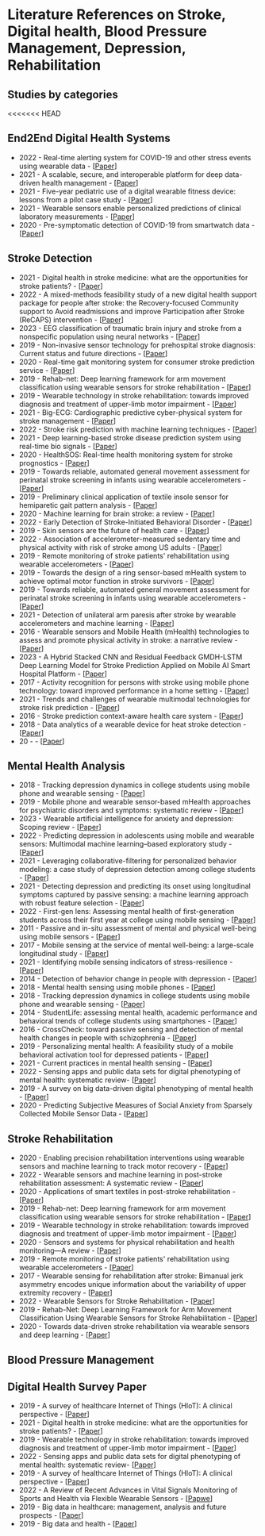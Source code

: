 # Literature References on Stroke, Digital health, Blood Pressure Management, Depression, Rehabilitation

## Studies by categories

<<<<<<< HEAD
## End2End Digital Health Systems
* 2022 - Real-time alerting system for COVID-19 and other stress events using wearable data - [[Paper](https://www.nature.com/articles/s41591-021-01593-2)]
* 2021 - A scalable, secure, and interoperable platform for deep data-driven health management - [[Paper](https://www.nature.com/articles/s41467-021-26040-1)]
* 2021 - Five-year pediatric use of a digital wearable fitness device: lessons from a pilot case study - [[Paper](https://pubmed.ncbi.nlm.nih.gov/34350390/)]
* 2021 - Wearable sensors enable personalized predictions of clinical laboratory measurements - [[Paper](https://pubmed.ncbi.nlm.nih.gov/34031607/)]
* 2020 - Pre-symptomatic detection of COVID-19 from smartwatch data - [[Paper](https://www.nature.com/articles/s41551-020-00640-6)]


## Stroke Detection

* 2021 - Digital health in stroke medicine: what are the opportunities for stroke patients? - [[Paper](https://journals.lww.com/co-neurology/Fulltext/2021/02000/Digital_health_in_stroke_medicine__what_are_the.7.aspx?casa_token=V6ajz-Mak2kAAAAA:iveWYs6HQVoFzGfPZcpkXSSt5f-kXG9v_nFHaxCXiOhLLQOb70ms7V03kdNezdPEVhQ90PwbbVcFLBwP6yWcq3E)]
* 2022 - A mixed-methods feasibility study of a new digital health support package for people after stroke: the Recovery-focused Community support to Avoid readmissions and improve Participation after Stroke (ReCAPS) intervention - [[Paper](https://link.springer.com/article/10.1186/s40814-022-01197-8)]
* 2023 - EEG classification of traumatic brain injury and stroke from a nonspecific population using neural networks - [[Paper](https://journals.plos.org/digitalhealth/article?id=10.1371/journal.pdig.0000282)]
* 2019 - Non-invasive sensor technology for prehospital stroke diagnosis: Current status and future directions - [[Paper](https://journals.sagepub.com/doi/full/10.1177/1747493019866621?casa_token=KIh3CKLXMK4AAAAA%3AtUt-e8ylq_kcGQI8taFwOVP3MnH6QNme2wYuCulvevIEbJF2uNEgs_PjOl9qNnkztcDabwYUW4YX)]
* 2020 - Real-time gait monitoring system for consumer stroke prediction service - [[Paper](https://ieeexplore.ieee.org/abstract/document/9043098/?casa_token=h5XbbBzwdKYAAAAA:xVhRzCkoDNnfc7yrknDwZvaVeHE7ph-FtLmPkq6D7mt7GXLKsxaey9S1d_ugFJBkjE3zDad3Ew)]
* 2019 - Rehab-net: Deep learning framework for arm movement classification using wearable sensors for stroke rehabilitation - [[Paper](https://ieeexplore.ieee.org/abstract/document/8643399/?casa_token=W92VWC6RCQgAAAAA:1yt2A4LVva5sbQJaaxDmwkO9KFxuBkTUZMoBLAIZX9ma-2pTbKGcY9DN96TWGO6BvQlOKYon1g)]
* 2019 - Wearable technology in stroke rehabilitation: towards improved diagnosis and treatment of upper-limb motor impairment - [[Paper](https://jneuroengrehab.biomedcentral.com/articles/10.1186/s12984-019-0612-y)]
* 2021 - Big-ECG: Cardiographic predictive cyber-physical system for stroke management - [[Paper](https://ieeexplore.ieee.org/abstract/document/9527216/)]
* 2022 - Stroke risk prediction with machine learning techniques - [[Paper](https://www.mdpi.com/1424-8220/22/13/4670)]
* 2021 - Deep learning-based stroke disease prediction system using real-time bio signals - [[Paper](https://www.mdpi.com/1424-8220/21/13/4269)]
* 2020 - HealthSOS: Real-time health monitoring system for stroke prognostics - [[Paper](https://ieeexplore.ieee.org/abstract/document/9269978/)]
* 2019 - Towards reliable, automated general movement assessment for perinatal stroke screening in infants using wearable accelerometers - [[Paper](https://dl.acm.org/doi/abs/10.1145/3314399?casa_token=Qu17lfgmJN4AAAAA:K4wM__hnb6t38xnyTiLovLI0FwntDl7RGQekbntNBnjW-V3YbUDtTqlrzbFgq7gtd1Z-Hh9WXePe)]
* 2019 - Preliminary clinical application of textile insole sensor for hemiparetic gait pattern analysis - [[Paper](https://www.mdpi.com/1424-8220/19/18/3950)]
* 2020 - Machine learning for brain stroke: a review - [[Paper](https://www.sciencedirect.com/science/article/pii/S1052305720305802)]
* 2022 - Early Detection of Stroke-Initiated Behavioral Disorder - [[Paper](https://www.hindawi.com/journals/bn/2022/7725597/)]
* 2019 - Skin sensors are the future of health care - [[Paper]()]
* 2022 - Association of accelerometer-measured sedentary time and physical activity with risk of stroke among US adults - [[Paper](https://jamanetwork.com/journals/jamanetworkopen/article-abstract/2792959)]
* 2019 - Remote monitoring of stroke patients' rehabilitation using wearable accelerometers - [[Paper](https://dl.acm.org/doi/abs/10.1145/3341163.3347731?casa_token=33zQuRBp71oAAAAA:Psy7hvRbxsH0ibJFPh5i_rENKSvy7a3S4WhrkHl8wE2cF7tBQX29gj2JSuO6C5AhNGXCEVYA2lMA)]
* 2019 - Towards the design of a ring sensor-based mHealth system to achieve optimal motor function in stroke survivors - [[Paper](https://dl.acm.org/doi/abs/10.1145/3369817?casa_token=Yv6vgP756XYAAAAA:IZRMG4GgKU7j5UnqHRMmopnseXxkMfJMy7hIcEE4Z0ZY3bSx8qMOVZKhmFB83dCDc5NirEEPQXr-)]
* 2019 - Towards reliable, automated general movement assessment for perinatal stroke screening in infants using wearable accelerometers  - [[Paper](https://dl.acm.org/doi/abs/10.1145/3314399?casa_token=HmG_zCq5rIcAAAAA:tOj0RCfhT3-6_IeKpLfWgoMZtDwBOlvNJpkxA5l1kIFevy5WLvWND8R8V7zkFs_42ZvNraEYKxf1)]
* 2021 - Detection of unilateral arm paresis after stroke by wearable accelerometers and machine learning - [[Paper](https://www.mdpi.com/1424-8220/21/23/7784)]
* 2016 - Wearable sensors and Mobile Health (mHealth) technologies to assess and promote physical activity in stroke: a narrative review - [[Paper](https://www.cambridge.org/core/journals/brain-impairment/article/wearable-sensors-and-mobile-health-mhealth-technologies-to-assess-and-promote-physical-activity-in-stroke-a-narrative-review/4E9373C1C84C16B1A36D8CCA5E7C396C)]
* 2023 - A Hybrid Stacked CNN and Residual Feedback GMDH-LSTM Deep Learning Model for Stroke Prediction Applied on Mobile AI Smart Hospital Platform - [[Paper](https://www.mdpi.com/1424-8220/23/7/3500)]
* 2017 - Activity recognition for persons with stroke using mobile phone technology: toward improved performance in a home setting - [[Paper](https://www.jmir.org/2017/5/e184/)]
* 2021 - Trends and challenges of wearable multimodal technologies for stroke risk prediction - [[Paper](https://www.mdpi.com/1424-8220/21/2/460)]
* 2016 - Stroke prediction context-aware health care system - [[Paper](https://ieeexplore.ieee.org/abstract/document/7545809/?casa_token=mSHynapullAAAAAA:_Z1TGgIy43Kgx2cl1ry7e5gW0qkbMw72747RZV2HOCmi5mMMvpDwISsttPYmjHUzAVHOLdOXZw)]
* 2018 - Data analytics of a wearable device for heat stroke detection - [[Paper](https://www.mdpi.com/1424-8220/18/12/4347)]
* 20 - - [[Paper]()]

## Mental Health Analysis
* 2018 - Tracking depression dynamics in college students using mobile phone and wearable sensing - [[Paper](https://dl.acm.org/doi/abs/10.1145/3191775?casa_token=CQuNXxfWSpgAAAAA:wBJXdD1RyLH0wj7miQj6Lqyowukd1_nkDTYbkUw8lRgLceW7K82OdVLCHyHSxmnXlWAgHSLAwTVG)]
* 2019 - Mobile phone and wearable sensor-based mHealth approaches for psychiatric disorders and symptoms: systematic review - [[Paper](https://mental.jmir.org/2019/2/e9819)]
* 2023 - Wearable artificial intelligence for anxiety and depression: Scoping review - [[Paper](https://www.jmir.org/2023/1/e42672/)]
* 2022 - Predicting depression in adolescents using mobile and wearable sensors: Multimodal machine learning–based exploratory study - [[Paper](https://scholar.google.com/citations?view_op=view_citation&hl=en&user=O0lONMkAAAAJ&sortby=pubdate&citation_for_view=O0lONMkAAAAJ:YFjsv_pBGBYC)]
* 2021 - Leveraging collaborative-filtering for personalized behavior modeling: a case study of depression detection among college students - [[Paper](https://scholar.google.com/citations?view_op=view_citation&hl=en&user=O0lONMkAAAAJ&sortby=pubdate&citation_for_view=O0lONMkAAAAJ:_Qo2XoVZTnwC)]
* 2021 - Detecting depression and predicting its onset using longitudinal symptoms captured by passive sensing: a machine learning approach with robust feature selection - [[Paper](https://scholar.google.com/citations?view_op=view_citation&hl=en&user=O0lONMkAAAAJ&cstart=20&pagesize=80&sortby=pubdate&citation_for_view=O0lONMkAAAAJ:mB3voiENLucC)]
* 2022 - First-gen lens: Assessing mental health of first-generation students across their first year at college using mobile sensing - [[Paper](https://dl.acm.org/doi/abs/10.1145/3543194)]
* 2011 - Passive and in-situ assessment of mental and physical well-being using mobile sensors - [[Paper](https://dl.acm.org/doi/abs/10.1145/2030112.2030164?casa_token=FmWdDI1U7D0AAAAA:aRcKXRBTkmAd5zXVQYvyEG3kyrTnnCwnmCDuZ9LxrXxvIB0v4rBzX8dknuILzLH2HqLnNJ07NaCf)]
* 2017 - Mobile sensing at the service of mental well-being: a large-scale longitudinal study - [[Paper](https://dl.acm.org/doi/abs/10.1145/3038912.3052618?casa_token=srwlqTZVymMAAAAA:eI3TLoMt0kq7wkaVaHNxk-yG-A0lNGl_d5U3e6gVKcQePn1f0qZzHtWfItBc97PixpJ2kCHCOrNC)]
* 2021 - Identifying mobile sensing indicators of stress-resilience - [[Paper](https://dl.acm.org/doi/abs/10.1145/3463528)]
* 2014 - Detection of behavior change in people with depression - [[Paper](https://scholar.google.com/citations?view_op=view_citation&hl=en&user=O0lONMkAAAAJ&cstart=20&pagesize=80&sortby=pubdate&citation_for_view=O0lONMkAAAAJ:roLk4NBRz8UC)]
* 2018 - Mental health sensing using mobile phones - [[Paper](https://www.cs.dartmouth.edu/~campbell/dr_rui_wang_thesis-2018.pdf)]
* 2018 - Tracking depression dynamics in college students using mobile phone and wearable sensing - [[Paper](https://dl.acm.org/doi/abs/10.1145/3191775?casa_token=wB05z7-eD4UAAAAA:IoHLGWuB5cUocFtq7Le7WeHr00BXxreMT5og8NBbS7H9ycwXZv0dnNzsdA3ut0DElUiwsTvUTfGk)]
* 2014 - StudentLife: assessing mental health, academic performance and behavioral trends of college students using smartphones - [[Paper](https://dl.acm.org/doi/abs/10.1145/2632048.2632054?casa_token=ZiGnQMgLJ6IAAAAA:fkpAB7xZcrWb2EUKlO6jZDKGsqX8rnWufWi4Ujpent_1OyFN8sKWXpZR8v-RC0fQizuD0U-qj0vY)]
* 2016 - CrossCheck: toward passive sensing and detection of mental health changes in people with schizophrenia - [[Paper](https://dl.acm.org/doi/abs/10.1145/2971648.2971740?casa_token=mdjwezF0hsoAAAAA:XU02Q1-S_enLLHzianqBQCNUCfrg5rfvVHHE4nwFa6e2xvFZ-DisLgrfQDstwBNM8jTHgo5sKgmE)]
* 2019 - Personalizing mental health: A feasibility study of a mobile behavioral activation tool for depressed patients - [[Paper](https://dl.acm.org/doi/abs/10.1145/3329189.3329214?casa_token=KLMWyWtjw2QAAAAA:3Wz-UpecRUpAx3c9p69_-Oxqh4T2R0lF52Ha7DDgbnK8yM2YEgSyx4mPIBR_DLKXo4tGAYoklmI4)]
* 2021 - Current practices in mental health sensing - [[Paper](https://dl.acm.org/doi/abs/10.1145/3481829?casa_token=4fXVSUQYsPsAAAAA:WZjX84w1caCcyWcvyoWjfIE5v-DJ2R7hqKnGhj9HVXfJ_UEZ19qfO2_6HfTMc42pc2DSzgX_Hw7N)]
* 2022 - Sensing apps and public data sets for digital phenotyping of mental health: systematic review- [[Paper](https://www.jmir.org/2022/2/e28735/)]
* 2019 - A survey on big data-driven digital phenotyping of mental health - [[Paper](https://www.sciencedirect.com/science/article/pii/S1566253518305244?casa_token=NHcUJpFm3xMAAAAA:hVbzrfhRgm6LjfNSS_0bURJqg93Bcox0PAIfNwvkMeb2pQDJNKiepmN8CxfjVMQPxu2IbvzaUg)]
* 2020 - Predicting Subjective Measures of Social Anxiety from Sparsely Collected Mobile Sensor Data - [[Paper](https://dl.acm.org/doi/abs/10.1145/3411823?casa_token=UQ5LHROTsFwAAAAA:xos4yLdPVKjfwk3avL-thD8CnKil3kh8BB8SoTHFBdaMtpns0zmVjGWn_idcd18AE5XNSjUOJp3z)]

## Stroke Rehabilitation
* 2020 - Enabling precision rehabilitation interventions using wearable sensors and machine learning to track motor recovery - [[Paper](https://www.nature.com/articles/s41746-020-00328-w)]
* 2022 - Wearable sensors and machine learning in post-stroke rehabilitation assessment: A systematic review - [[Paper](https://www.sciencedirect.com/science/article/pii/S1746809421007941)]
* 2020 - Applications of smart textiles in post-stroke rehabilitation - [[Paper](https://www.mdpi.com/1424-8220/20/8/2370)]
* 2019 - Rehab-net: Deep learning framework for arm movement classification using wearable sensors for stroke rehabilitation - [[Paper](https://ieeexplore.ieee.org/abstract/document/8643399/?casa_token=W92VWC6RCQgAAAAA:1yt2A4LVva5sbQJaaxDmwkO9KFxuBkTUZMoBLAIZX9ma-2pTbKGcY9DN96TWGO6BvQlOKYon1g)]
* 2019 - Wearable technology in stroke rehabilitation: towards improved diagnosis and treatment of upper-limb motor impairment - [[Paper](https://jneuroengrehab.biomedcentral.com/articles/10.1186/s12984-019-0612-y)]
* 2020 - Sensors and systems for physical rehabilitation and health monitoring—A review - [[Paper](https://www.mdpi.com/1424-8220/20/15/4063)]
* 2019 - Remote monitoring of stroke patients' rehabilitation using wearable accelerometers - [[Paper](https://dl.acm.org/doi/abs/10.1145/3341163.3347731?casa_token=33zQuRBp71oAAAAA:Psy7hvRbxsH0ibJFPh5i_rENKSvy7a3S4WhrkHl8wE2cF7tBQX29gj2JSuO6C5AhNGXCEVYA2lMA)]
* 2017 - Wearable sensing for rehabilitation after stroke: Bimanual jerk asymmetry encodes unique information about the variability of upper extremity recovery - [[Paper](https://ieeexplore.ieee.org/abstract/document/8009477/authors#authors)]
* 2022 - Wearable Sensors for Stroke Rehabilitation - [[Paper](https://link.springer.com/chapter/10.1007/978-3-031-08995-4_21)]
* 2019 - Rehab-Net: Deep Learning Framework for Arm Movement Classification Using Wearable Sensors for Stroke Rehabilitation - [[Paper](https://ieeexplore.ieee.org/abstract/document/8643399?casa_token=kvqyoCim5rwAAAAA:bswNoAt40k_3hX6B1vYuuE6y-HR4pJJhgjumb4mFk0s1-duAyxTm0CozeBBfL-h_jqEajDciZQ)]
* 2020 - Towards data-driven stroke rehabilitation via wearable sensors and deep learning - [[Paper](http://proceedings.mlr.press/v126/kaku20a.html)]

## Blood Pressure Management

## Digital Health Survey Paper
* 2019 - A survey of healthcare Internet of Things (HIoT): A clinical perspective - [[Paper](https://ieeexplore.ieee.org/abstract/document/8863483/?casa_token=oaeah2FH0EEAAAAA:V8ecNQi0_yZBwg88G2VoQA4piLDt4N2ljLNqIqkSr11pZhH7DkBe1RdjEg646ESdZaN27pqx4w)]
* 2021 - Digital health in stroke medicine: what are the opportunities for stroke patients? - [[Paper](https://journals.lww.com/co-neurology/Fulltext/2021/02000/Digital_health_in_stroke_medicine__what_are_the.7.aspx?casa_token=V6ajz-Mak2kAAAAA:iveWYs6HQVoFzGfPZcpkXSSt5f-kXG9v_nFHaxCXiOhLLQOb70ms7V03kdNezdPEVhQ90PwbbVcFLBwP6yWcq3E)]
* 2019 - Wearable technology in stroke rehabilitation: towards improved diagnosis and treatment of upper-limb motor impairment - [[Paper](https://jneuroengrehab.biomedcentral.com/articles/10.1186/s12984-019-0612-y)]
* 2022 - Sensing apps and public data sets for digital phenotyping of mental health: systematic review- [[Paper](https://www.jmir.org/2022/2/e28735/)]
* 2019 - A survey of healthcare Internet of Things (HIoT): A clinical perspective - [[Paper](https://ieeexplore.ieee.org/abstract/document/8863483/?casa_token=oaeah2FH0EEAAAAA:V8ecNQi0_yZBwg88G2VoQA4piLDt4N2ljLNqIqkSr11pZhH7DkBe1RdjEg646ESdZaN27pqx4w)]
* 2022 - A Review of Recent Advances in Vital Signals Monitoring of Sports and Health via Flexible Wearable Sensors - [[Papwe](https://www.mdpi.com/1424-8220/22/20/7784)]
* 2019 - Big data in healthcare: management, analysis and future prospects - [[Paper](https://journalofbigdata.springeropen.com/articles/10.1186/s40537-019-0217-0)]
* 2019 - Big data and health - [[Paper]()]
